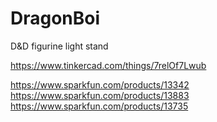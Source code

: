 # DragonBoi
D&amp;D figurine light stand


https://www.tinkercad.com/things/7relOf7Lwub

https://www.sparkfun.com/products/13342
https://www.sparkfun.com/products/13883
https://www.sparkfun.com/products/13735

